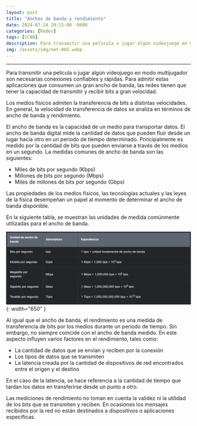```yaml
---
layout: post
title: "Anchos de banda y rendimiento"
date: 2024-07-24 20:15:00 -0600
categories: [Redes]
tags: [CCNA]
description: Para transmitir una película o jugar algún videojuego en modo multijugador son necesarias conexiones confiables y rápidas.....
img: /assets/img/net-005.webp
---
```


--- 

Para transmitir una película o jugar algún videojuego en modo multijugador son necesarias conexiones confiables y rápidas. Para admitir estas aplicaciones que consumen un gran ancho de banda, las redes tienen que tener la capacidad de transmitir y recibir bits a gran velocidad.

Los medios físicos admiten la transferencia de bits a distintas velocidades. En general, la velocidad de transferencia de datos se analiza en términos de ancho de banda y rendimiento. 

El ancho de banda es la capacidad de un medio para transportar datos. El ancho de banda digital mide la cantidad de datos que pueden fluir desde un lugar hacia otro en un periodo de tiempo determinado. Principalmente es medido por la cantidad de bits que pueden enviarse a través de los medios en un segundo. La medidas comunes de ancho de banda son las siguientes:

* Miles de bits por segundo (Kbps)
* Millones de bits por segundo (Mbps)
* Miles de millones de bits por segundo (Gbps)

Las propiedades de los medios físicos, las tecnologías actuales y las leyes de la física desempeñan un papel al momento de determinar el ancho de banda disponible. 
 
En la siguiente tabla, se muestran las unidades de medida comúnmente utilizadas para el ancho de banda.

![alt text](/assets/img/net-005-1.webp){: width="650" }

Al igual que el ancho de banda, el rendimiento es una medida de transferencia de bits por los medios durante un periodo de tiempo. Sin embargo, no siempre coincide con el ancho de banda medido. En este aspecto influyen varios factores en el rendimiento, tales como:

* La cantidad de datos que se envían y reciben por la conexión
* Los tipos de datos que se transmiten
* La latencia creada por la cantidad de dispositivos de red encontrados entre el origen y el destino 

En el caso de la latencia, se hace referencia a la cantidad de tiempo que tardan los datos en transferirse desde un punto a otro.

Las mediciones de rendimiento no toman en cuenta la validez ni la utilidad de los bits que se transmiten y reciben. En ocasiones los mensajes recibidos por la red no están destinados a dispositivos o aplicaciones específicas. 


